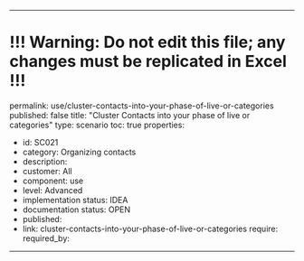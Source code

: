---
# !!! Warning: Do not edit this file; any changes must be replicated in Excel !!!
permalink: use/cluster-contacts-into-your-phase-of-live-or-categories
published: false
title: "Cluster Contacts into your phase of live or categories"
type: scenario
toc: true
properties:
  - id: SC021
  - category: Organizing contacts
  - description:
  - customer: All
  - component: use
  - level: Advanced
  - implementation status: IDEA
  - documentation status: OPEN
  - published:
  - link: cluster-contacts-into-your-phase-of-live-or-categories
require:
required_by:
------ 

